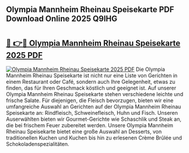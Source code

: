 ## Olympia Mannheim Rheinau Speisekarte PDF Download Online 2025 Q9lHG

# <h2><a href="http://gccc1t1.nevu.top/?p=Olympia+Mannheim+Rheinau+Speisekarte">🔗 👉🔴 Olympia Mannheim Rheinau Speisekarte 2025 PDF</a></h2>

[![Olympia Mannheim Rheinau Speisekarte 2025 PDF](https://i.imgur.com/dBaPXMq.png)](http://gccc1t1.nevu.top/?p=Olympia+Mannheim+Rheinau+Speisekarte)
Die Olympia Mannheim Rheinau Speisekarte ist nicht nur eine Liste von Gerichten in einem Restaurant oder Café, sondern auch Ihre Gelegenheit, etwas zu finden, das für Ihren Geschmack köstlich und geeignet ist. Auf unserer Olympia Mannheim Rheinau Speisekarte stehen verschiedene leichte und frische Salate. Für diejenigen, die Fleisch bevorzugen, bieten wir eine umfangreiche Auswahl an Gerichten auf der Olympia Mannheim Rheinau Speisekarte an: Rindfleisch, Schweinefleisch, Huhn und Fisch. Unseren Auserwählten bieten wir Gourmet-Gerichte wie Schaschlik und Steak an, die bei frischem Feuer zubereitet werden. Unsere Olympia Mannheim Rheinau Speisekarte bietet eine große Auswahl an Desserts, von traditionellen Kuchen und Kuchen bis hin zu erlesenen Crème Brûlée und Schokoladenspezialitäten.
